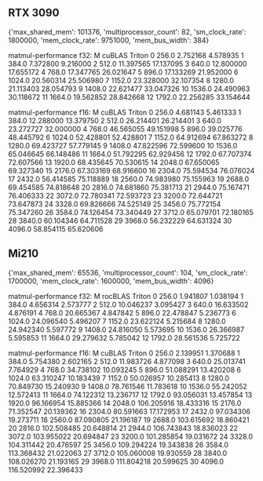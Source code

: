 ## RTX 3090
{'max_shared_mem': 101376,
 'multiprocessor_count': 82,
 'sm_clock_rate': 1800000,
 'mem_clock_rate': 9751000,
 'mem_bus_width': 384}

matmul-performance f32:
         M     cuBLAS     Triton
0    256.0   2.752168   4.578935
1    384.0   7.372800   9.216000
2    512.0  11.397565  17.137095
3    640.0  12.800000  17.655172
4    768.0  17.347765  26.021647
5    896.0  17.133269  21.952000
6   1024.0  20.560314  25.506980
7   1152.0  23.328000  32.107354
8   1280.0  21.113403  28.054793
9   1408.0  22.621477  33.047326
10  1536.0  24.490963  30.118672
11  1664.0  19.562852  28.842668
12  1792.0  22.256285  33.154644

matmul-performance f16:
         M     cuBLAS     Triton
0    256.0   4.681143   5.461333
1    384.0  12.288000  13.379750
2    512.0  26.214401  26.214401
3    640.0  23.272727  32.000000
4    768.0  46.565055  49.151998
5    896.0  39.025776  48.445792
6   1024.0  52.428801  52.428801
7   1152.0  64.912694  67.863272
8   1280.0  69.423727  57.779145
9   1408.0  47.822596  72.599600
10  1536.0  65.046645  66.148486
11  1664.0  51.792295  62.929456
12  1792.0  67.707374  72.607566
13  1920.0  68.435645  70.530615
14  2048.0  67.650065  69.327340
15  2176.0  67.303169  68.916600
16  2304.0  75.594534  76.076024
17  2432.0  56.414585  75.118889
18  2560.0  74.983980  75.155963
19  2688.0  69.454585  74.818648
20  2816.0  74.681860  75.381713
21  2944.0  75.167471  76.406333
22  3072.0  72.780341  72.593723
23  3200.0  72.644721  73.647873
24  3328.0  69.826666  74.525149
25  3456.0  75.772154  75.347260
26  3584.0  74.126454  73.340449
27  3712.0  65.079701  72.180165
28  3840.0  60.104346  64.711528
29  3968.0  56.232229  64.631324
30  4096.0  58.854115  65.620606

## Mi210
{'max_shared_mem': 65536,
 'multiprocessor_count': 104,
 'sm_clock_rate': 1700000,
 'mem_clock_rate': 1600000,
 'mem_bus_width': 4096}

matmul-performance f32:
         M    rocBLAS    Triton
0    256.0   1.941807  1.038194
1    384.0   4.656314  2.573777
2    512.0  10.046237  3.095427
3    640.0  16.633502  4.876191
4    768.0  20.665367  4.847842
5    896.0  22.478847  5.236773
6   1024.0  24.096540  5.496207
7   1152.0  23.622124  5.215684
8   1280.0  24.942340  5.597772
9   1408.0  24.816050  5.573695
10  1536.0  26.366987  5.595853
11  1664.0  29.279632  5.785042
12  1792.0  28.561536  5.725722

matmul-performance f16:
         M      cuBLAS     Triton
0    256.0    2.139951   1.370688
1    384.0    5.754380   2.602165
2    512.0   11.983726   4.877098
3    640.0   25.013741   7.764929
4    768.0   34.738102  10.093245
5    896.0   51.088291  13.420208
6   1024.0   63.310247  10.183439
7   1152.0   50.026957  10.285413
8   1280.0   70.849730  15.240930
9   1408.0   78.761546  11.783618
10  1536.0   55.242052  12.572413
11  1664.0   74.122312  13.236717
12  1792.0   93.056031  13.457854
13  1920.0   96.166954  15.885366
14  2048.0  106.205916  18.433316
15  2176.0   71.352547  20.139362
16  2304.0   80.591663  17.172953
17  2432.0   97.034306  19.273711
18  2560.0   87.090805  21.196187
19  2688.0  103.615692  18.860421
20  2816.0  102.508485  20.648814
21  2944.0  106.743843  18.836023
22  3072.0  103.955022  20.694847
23  3200.0  101.285854  19.031672
24  3328.0  104.311442  20.476597
25  3456.0  109.294224  19.343838
26  3584.0  113.368432  21.022063
27  3712.0  105.060008  19.930559
28  3840.0  108.026270  21.193165
29  3968.0  111.804218  20.599625
30  4096.0  116.520992  22.396433